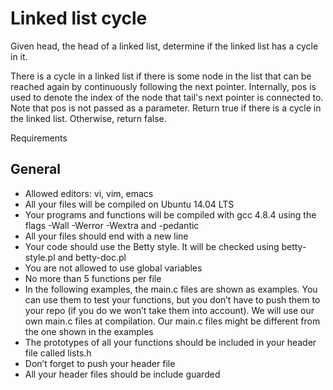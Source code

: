 # Linked list cycle

Given head, the head of a linked list, determine if the linked list has a cycle in it.

There is a cycle in a linked list if there is some node in the list that can be reached again by continuously following the next pointer. Internally, pos is used to denote the index of the node that tail's next pointer is connected to. Note that pos is not passed as a parameter.
Return true if there is a cycle in the linked list. Otherwise, return false.

Requirements

## General 

 - Allowed editors: vi, vim, emacs 
 - All your files will be compiled on Ubuntu 14.04 LTS
 - Your programs and functions will be compiled with gcc 4.8.4 using the
   flags -Wall -Werror -Wextra and -pedantic
 - All your files should end with a new line
 -  Your code should use the Betty style. It will be checked using
   betty-style.pl and betty-doc.pl  
 - You are not allowed to use global variables
 - No more than 5 functions per file   
 - In the following examples, the main.c files are shown as examples.
   You can use them to test your functions, but you don’t have to push
   them to your repo (if you do we won’t take them into account). We
   will use our own main.c files at compilation. Our main.c files might
   be different from the one shown in the examples
 - The prototypes of all your functions should be included in your
   header file called lists.h 
 - Don’t forget to push your header file
 - All your header files should be include guarded
